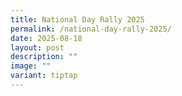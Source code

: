 ```yaml
---
title: National Day Rally 2025
permalink: /national-day-rally-2025/
date: 2025-08-18
layout: post
description: ""
image: ""
variant: tiptap
---
```


